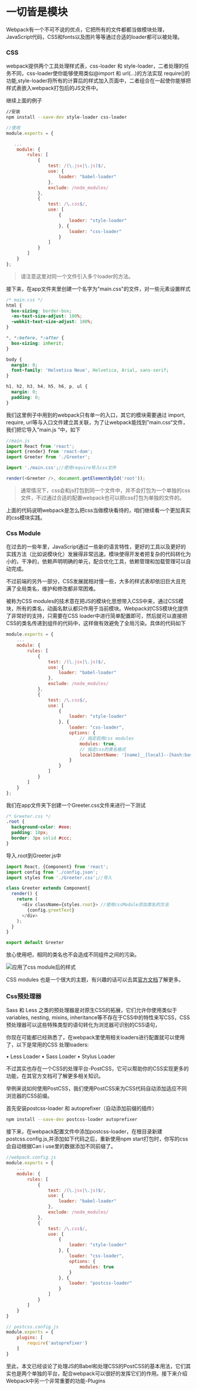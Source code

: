 # 一切皆是模块

Webpack有一个不可不说的优点，它把所有的文件都都当做模块处理，JavaScript代码，CSS和fonts以及图片等等通过合适的loader都可以被处理。

### CSS

webpack提供两个工具处理样式表，css-loader 和 style-loader，二者处理的任务不同，css-loader使你能够使用类似@import 和 url(...)的方法实现 require()的功能,style-loader将所有的计算后的样式加入页面中，二者组合在一起使你能够把样式表嵌入webpack打包后的JS文件中。

继续上面的例子

```bash
//安装
npm install --save-dev style-loader css-loader
```

```js
//使用
module.exports = {

   ...
    module: {
        rules: [
            {
                test: /(\.jsx|\.js)$/,
                use: {
                    loader: "babel-loader"
                },
                exclude: /node_modules/
            },
            {
                test: /\.css$/,
                use: [
                    {
                        loader: "style-loader"
                    }, {
                        loader: "css-loader"
                    }
                ]
            }
        ]
    }
};
```

> 请注意这里对同一个文件引入多个loader的方法。

接下来，在app文件夹里创建一个名字为"main.css"的文件，对一些元素设置样式

```css
/* main.css */
html {
  box-sizing: border-box;
  -ms-text-size-adjust: 100%;
  -webkit-text-size-adjust: 100%;
}

*, *:before, *:after {
  box-sizing: inherit;
}

body {
  margin: 0;
  font-family: 'Helvetica Neue', Helvetica, Arial, sans-serif;
}

h1, h2, h3, h4, h5, h6, p, ul {
  margin: 0;
  padding: 0;
}
```

我们这里例子中用到的webpack只有单一的入口，其它的模块需要通过 import, require,  url等与入口文件建立其关联，为了让webpack能找到”main.css“文件，我们把它导入”main.js “中，如下

```js
//main.js
import React from 'react';
import {render} from 'react-dom';
import Greeter from './Greeter';

import './main.css';//使用require导入css文件

render(<Greeter />, document.getElementById('root'));
```

> 通常情况下，css会和js打包到同一个文件中，并不会打包为一个单独的css文件，不过通过合适的配置webpack也可以把css打包为单独的文件的。

上面的代码说明webpack是怎么把css当做模块看待的，咱们继续看一个更加真实的css模块实践。

### Css Module

在过去的一些年里，JavaScript通过一些新的语言特性，更好的工具以及更好的实践方法（比如说模块化）发展得非常迅速。模块使得开发者把复杂的代码转化为小的，干净的，依赖声明明确的单元，配合优化工具，依赖管理和加载管理可以自动完成。

不过前端的另外一部分，CSS发展就相对慢一些，大多的样式表却依旧巨大且充满了全局类名，维护和修改都非常困难。

被称为CSS modules的技术意在把JS的模块化思想带入CSS中来，通过CSS模块，所有的类名，动画名默认都只作用于当前模块。Webpack对CSS模块化提供了非常好的支持，只需要在CSS loader中进行简单配置即可，然后就可以直接把CSS的类名传递到组件的代码中，这样做有效避免了全局污染。具体的代码如下

```js
module.exports = {
    ...
    module: {
        rules: [
            {
                test: /(\.jsx|\.js)$/,
                use: {
                    loader: "babel-loader"
                },
                exclude: /node_modules/
            },
            {
                test: /\.css$/,
                use: [
                    {
                        loader: "style-loader"
                    }, {
                        loader: "css-loader",
                        options: {
                            // 指定启用css modules
                            modules: true, 
                            // 指定css的类名格式
                            localIdentName: '[name]__[local]--[hash:base64:5]' 
                        }
                    }
                ]
            }
        ]
    }
};
```

我们在app文件夹下创建一个Greeter.css文件来进行一下测试

```css
/* Greeter.css */
.root {
  background-color: #eee;
  padding: 10px;
  border: 3px solid #ccc;
}
```

导入.root到Greeter.js中

```js
import React, {Component} from 'react';
import config from './config.json';
import styles from './Greeter.css';//导入

class Greeter extends Component{
  render() {
    return (
      <div className={styles.root}> //使用cssModule添加类名的方法
        {config.greetText}
      </div>
    );
  }
}

export default Greeter
```

放心使用吧，相同的类名也不会造成不同组件之间的污染。

![应用了css module后的样式](/img/webpack_css.png)

CSS modules 也是一个很大的主题，有兴趣的话可以去其[官方文档](https://github.com/css-modules/css-modules)了解更多。

### Css预处理器

Sass 和 Less 之类的预处理器是对原生CSS的拓展，它们允许你使用类似于variables, nesting, mixins, inheritance等不存在于CSS中的特性来写CSS，CSS预处理器可以这些特殊类型的语句转化为浏览器可识别的CSS语句，

你现在可能都已经熟悉了，在webpack里使用相关loaders进行配置就可以使用了，以下是常用的CSS 处理loaders:

• Less Loader
• Sass Loader
• Stylus Loader

不过其实也存在一个CSS的处理平台-PostCSS，它可以帮助你的CSS实现更多的功能，在其官方文档可了解更多相关知识。

举例来说如何使用PostCSS，我们使用PostCSS来为CSS代码自动添加适应不同浏览器的CSS前缀。

首先安装postcss-loader 和 autoprefixer（自动添加前缀的插件）

```bash
npm install --save-dev postcss-loader autoprefixer
```

接下来，在webpack配置文件中添加postcss-loader，在根目录新建postcss.config.js,并添加如下代码之后，重新使用npm start打包时，你写的css会自动根据Can i use里的数据添加不同前缀了。

```js
//webpack.config.js
module.exports = {
    ...
    module: {
        rules: [
            {
                test: /(\.jsx|\.js)$/,
                use: {
                    loader: "babel-loader"
                },
                exclude: /node_modules/
            },
            {
                test: /\.css$/,
                use: [
                    {
                        loader: "style-loader"
                    }, {
                        loader: "css-loader",
                        options: {
                            modules: true
                        }
                    }, {
                        loader: "postcss-loader"
                    }
                ]
            }
        ]
    }
}

// postcss.config.js
module.exports = {
    plugins: [
        require('autoprefixer')
    ]
}
```

至此，本文已经谈论了处理JS的Babel和处理CSS的PostCSS的基本用法，它们其实也是两个单独的平台，配合webpack可以很好的发挥它们的作用。接下来介绍Webpack中另一个非常重要的功能-Plugins